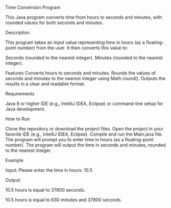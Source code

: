 Time Conversion Program

This Java program converts time from hours to seconds and minutes, with rounded values for both seconds and minutes.

Description

This program takes an input value representing time in hours (as a floating-point number) from the user. It then converts this value to:

Seconds (rounded to the nearest integer).
Minutes (rounded to the nearest integer).


Features
Converts hours to seconds and minutes.
Rounds the values of seconds and minutes to the nearest integer using Math.round().
Outputs the results in a clear and readable format.


Requirements

Java 8 or higher
IDE (e.g., IntelliJ IDEA, Eclipse) or command-line setup for Java development.


How to Run

Clone the repository or download the project files.
Open the project in your favorite IDE (e.g., IntelliJ IDEA, Eclipse).
Compile and run the Main.java file.
The program will prompt you to enter time in hours (as a floating-point number).
The program will output the time in seconds and minutes, rounded to the nearest integer.



Example

Input:
Please enter the time in hours:
10.5



Output:

10.5 hours is equal to 37800 seconds.

10.5 hours is equal to 630 minutes and 37800 seconds.

